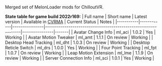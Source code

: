 Merged set of MelonLoader mods for ChilloutVR.

**State table for game build 2022r169:**
| Full name | Short name | Latest version | Available in [CVRMA](https://github.com/knah/CVRMelonAssistant) | Current Status | Notes |
|-----------|------------|----------------|-----------------------------------------------------------------|----------------|-------|
| Avatar Change Info | ml_aci | 1.0.2 | Yes | Working |
| Avatar Motion Tweaker | ml_amt | 1.1.1 | On review | Working |
| Desktop Head Tracking | ml_dht | 1.0.3 | On review | Working |
| Desktop Reticle Switch | ml_drs | 1.0.0 | Yes | Working |
| Four Point Tracking | ml_fpt | 1.0.7 | On review | Working |
| Leap Motion Extension | ml_lme | 1.1.9 | On review | Working |
| Server Connection Info | ml_sci | 1.0.1 | Yes | Working |
